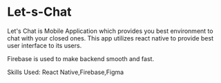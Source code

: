 # Let-s-Chat
Let's Chat is Mobile Application which provides you best environment to chat with your closed ones.
This app utilizes react native to provide best user interface to its users.

Firebase is used to make backend smooth and fast.

Skills Used: React Native,Firebase,Figma

